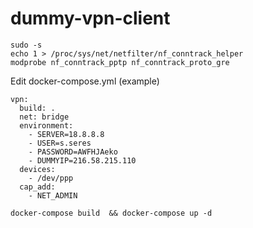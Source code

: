 # dummy-vpn-client

```
sudo -s 
echo 1 > /proc/sys/net/netfilter/nf_conntrack_helper
modprobe nf_conntrack_pptp nf_conntrack_proto_gre
```
Edit docker-compose.yml (example)
```
vpn:
  build: .
  net: bridge
  environment:
    - SERVER=18.8.8.8
    - USER=s.seres
    - PASSWORD=AWFHJAeko
    - DUMMYIP=216.58.215.110
  devices:
    - /dev/ppp
  cap_add:
    - NET_ADMIN
```

```docker-compose build  && docker-compose up -d```


